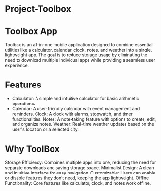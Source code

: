 # Project-Toolbox
# Toolbox App
Toolbox is an all-in-one mobile application designed to combine essential utilities like a calculator, calendar, clock, notes, and weather into a single, lightweight app. The goal is to reduce storage usage by eliminating the need to download multiple individual apps while providing a seamless user experience.
# Features
- Calculator: A simple and intuitive calculator for basic arithmetic operations.
- Calendar: A user-friendly calendar with event management and reminders.
Clock: A clock with alarms, stopwatch, and timer functionalities.
Notes: A note-taking feature with options to create, edit, and organize notes.
Weather: Real-time weather updates based on the user's location or a selected city.
# Why ToolBox
Storage Efficiency: Combines multiple apps into one, reducing the need for separate downloads and saving storage space.
Minimalist Design: A clean and intuitive interface for easy navigation.
Customizable: Users can enable or disable features they don’t need, keeping the app lightweight.
Offline Functionality: Core features like calculator, clock, and notes work offline.

